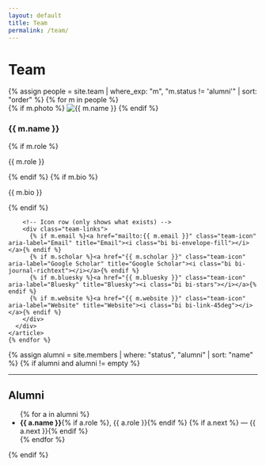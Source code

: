 ```yaml
---
layout: default
title: Team
permalink: /team/
---
```


<div class="container-xxl py-4">
  <h1 class="mb-4">Team</h1>

  <!-- Current team grid -->
  <div class="team-grid">
    {% assign people = site.team | where_exp: "m", "m.status != 'alumni'" | sort: "order" %}
    {% for m in people %}
    <article class="team-card">
      {% if m.photo %}
        <img class="team-photo" src="{{ m.photo | relative_url }}" alt="{{ m.name }}">
      {% endif %}
      <div class="team-body">
        <h3 class="h5 mb-1">{{ m.name }}</h3>
        {% if m.role %}<p class="text-muted mb-2">{{ m.role }}</p>{% endif %}
        {% if m.bio %}<p class="mb-2">{{ m.bio }}</p>{% endif %}

        <!-- Icon row (only shows what exists) -->
        <div class="team-links">
          {% if m.email %}<a href="mailto:{{ m.email }}" class="team-icon" aria-label="Email" title="Email"><i class="bi bi-envelope-fill"></i></a>{% endif %}
          {% if m.scholar %}<a href="{{ m.scholar }}" class="team-icon" aria-label="Google Scholar" title="Google Scholar"><i class="bi bi-journal-richtext"></i></a>{% endif %}
          {% if m.bluesky %}<a href="{{ m.bluesky }}" class="team-icon" aria-label="Bluesky" title="Bluesky"><i class="bi bi-stars"></i></a>{% endif %}
          {% if m.website %}<a href="{{ m.website }}" class="team-icon" aria-label="Website" title="Website"><i class="bi bi-link-45deg"></i></a>{% endif %}
        </div>
      </div>
    </article>
    {% endfor %}
  </div>

  <!-- Optional alumni section (no sidebar) -->
  {% assign alumni = site.members | where: "status", "alumni" | sort: "name" %}
  {% if alumni and alumni != empty %}
  <hr class="my-5">
  <h2 class="h5 mb-3">Alumni</h2>
  <ul class="alumni-list">
    {% for a in alumni %}
      <li>
        <strong>{{ a.name }}</strong>{% if a.role %}, {{ a.role }}{% endif %}
        {% if a.next %} — <span class="text-muted">{{ a.next }}</span>{% endif %}
      </li>
    {% endfor %}
  </ul>
  {% endif %}
</div>
